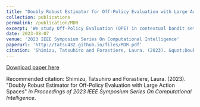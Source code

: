 ```yaml
---
title: "Doubly Robust Estimator for Off-Policy Evaluation with Large Action Spaces"
collection: publications
permalink: /publication/MDR
excerpt: 'We study Off-Policy Evaluation (OPE) in contextual bandit settings with large action spaces. The benchmark estimators suffer from severe bias and variance tradeoffs. Parametric approaches suffer from bias due to difficulty specifying the correct model, whereas ones with importance weight suffer from variance. To overcome these limitations, Marginalized Inverse Propensity Scoring (MIPS) was proposed to mitigate the estimator's variance via embeddings of an action. To make the estimator more accurate, we propose the doubly robust estimator of MIPS called the Marginalized Doubly Robust (MDR) estimator. Theoretical analysis shows that the proposed estimator is unbiased under weaker assumptions than MIPS while maintaining variance reduction against IPS, which was the main advantage of MIPS. The empirical experiment verifies the supremacy of MDR against existing estimators.'
date: 2023-08-07
venue: '2023 IEEE Symposium Series On Computational Intelligence'
paperurl: 'http://tatsu432.github.io/files/MDR.pdf'
citation: 'Shimizu, Tatsuhiro and Forastiere, Laura. (2023). &quot;Doubly Robust Estimator for Off-Policy Evaluation with Large Action Spaces.&quot; <i>in Proceedings of 2023 IEEE Symposium Series On Computational Intelligence</i>.'
---
```


[Download paper here](http://tatsu432.github.io/files/MDR.pdf)

Recommended citation: Shimizu, Tatsuhiro and Forastiere, Laura. (2023). "Doubly Robust Estimator for Off-Policy Evaluation with Large Action Spaces" <i>in Proceedings of 2023 IEEE Symposium Series On Computational Intelligence</i>.